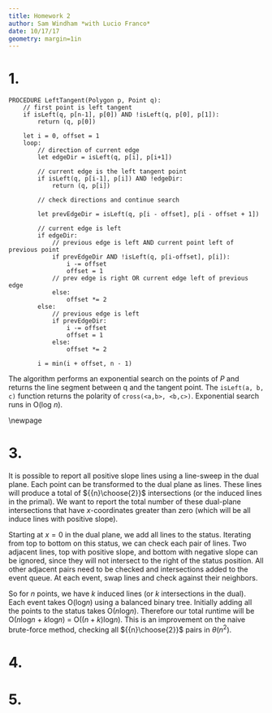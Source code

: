 ```yaml
---
title: Homework 2
author: Sam Windham *with Lucio Franco*
date: 10/17/17
geometry: margin=1in
---
```


# 1.
```
PROCEDURE LeftTangent(Polygon p, Point q):
	// first point is left tangent
	if isLeft(q, p[n-1], p[0]) AND !isLeft(q, p[0], p[1]):
		return (q, p[0])
    
	let i = 0, offset = 1
	loop:
		// direction of current edge
		let edgeDir = isLeft(q, p[i], p[i+1])
		
		// current edge is the left tangent point
		if isLeft(q, p[i-1], p[i]) AND !edgeDir:
			return (q, p[i])
	    
		// check directions and continue search
		
		let prevEdgeDir = isLeft(q, p[i - offset], p[i - offset + 1])
		
		// current edge is left
		if edgeDir:
			// previous edge is left AND current point left of previous point
			if prevEdgeDir AND !isLeft(q, p[i-offset], p[i]):
				i -= offset
				offset = 1
			// prev edge is right OR current edge left of previous edge
			else:
				offset *= 2
		else: 
			// previous edge is left
			if prevEdgeDir: 
				i -= offset
				offset = 1
			else: 
				offset *= 2
			
		i = min(i + offset, n - 1)
```

The algorithm performs an exponential search on the points of $P$ and returns the line segment between q and the tangent point. The `isLeft(a, b, c)` function returns the polarity of `cross(<a,b>, <b,c>)`. Exponential search runs in O(log $n$).


\newpage

# 3.

It is possible to report all positive slope lines using a line-sweep in the dual plane.
Each point can be transformed to the dual plane as lines. These lines will produce a total of ${{n}\choose{2}}$ intersections (or the induced lines in the primal). We want to report the total number of these dual-plane intersections that have $x$-coordinates greater than zero (which will be all induce lines with positive slope).

Starting at $x=0$ in the dual plane, we add all lines to the status. Iterating from top to bottom on this status, we can check each pair of lines. Two adjacent lines, top with positive slope, and bottom with negative slope can be ignored, since they will not intersect to the right of the status position. All other adjacent pairs need to be checked and intersections added to the event queue. At each event, swap lines and check against their neighbors.


So for $n$ points, we have $k$ induced lines (or $k$ intersections in the dual).
Each event takes O(log$n$) using a balanced binary tree. Initially adding all the points to the status takes O($n$log$n$). Therefore our total runtime will be O($n$log$n$ + $k$log$n$) $=$ O(($n+k)$log$n$). This is an improvement on the naive brute-force method, checking all ${{n}\choose{2}}$ pairs in $\theta (n^{2})$.

# 4.

# 5.


